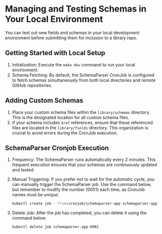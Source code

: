 # Managing and Testing Schemas in Your Local Environment

You can test out new fields and schemas in your local development environment before submitting them for inclusion to a library repo.

## Getting Started with Local Setup

1. Initialization: Execute the `make dev` command to run your local environment.
2. Schema Fetching: By default, the SchemaParser CronJob is configured to fetch schemas simultaneously from both local directories and remote GitHub repositories.

## Adding Custom Schemas

1. Place your custom schema files within the `library/schemas` directory. This is the designated location for all custom schema files.
2. If your schema includes `$ref` references, ensure that these referenced files are located in the `library/fields` directory. This organization is crucial to avoid errors during the CronJob execution.

## SchemaParser Cronjob Execution

1. Frequency: The SchemaParser runs automatically every 2 minutes. This frequent execution ensures that your schemas are continuously updated and tested.
2. Manual Triggering: If you prefer not to wait for the automatic cycle, you can manually trigger the SchemaParser job. Use the command below, but remember to modify the number (0001) each time, as CronJob names must be unique:

   ```bash
   kubectl create job --from=cronjob/schemaparser-app schemaparser-app-0001
   ```

3. Delete Job: After the job has completed, you can delete it using the command below:

   ```bash
   kubectl delete job schemaparser-app-0001
   ```
